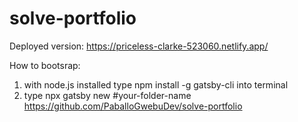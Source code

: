 # solve-portfolio

Deployed version: https://priceless-clarke-523060.netlify.app/

How to bootsrap:

1. with node.js installed type npm install -g gatsby-cli into terminal
2. type npx gatsby new #your-folder-name https://github.com/PaballoGwebuDev/solve-portfolio
